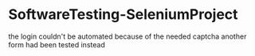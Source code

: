# SoftwareTesting-SeleniumProject
the login couldn't be automated because of the needed captcha
another form had been tested instead
